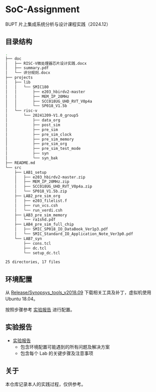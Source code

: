 # SoC-Assignment

BUPT 片上集成系统分析与设计课程实践（2024.12）

## 目录结构

```bash
.
├── doc
│   ├── RISC-V微处理器芯片设计实践.docx
│   ├── summary.pdf
│   └── 评分规则.docx
├── projects
│   ├── lib
│   │   └── SMIC180
│   │       ├── e203_hbirdv2-master
│   │       ├── MEM_IP_20MHz
│   │       ├── SCC018UG_UHD_RVT_V0p4a
│   │       └── SP018_V1.5b
│   └── risc-v
│       └── 20241209-V1.0_group5
│           ├── data_org
│           ├── post_sim
│           ├── pre_sim
│           ├── pre_sim_clock
│           ├── pre_sim_memory
│           ├── pre_sim_org
│           ├── pre_sim_test_mode
│           ├── syn
│           └── syn_bak
├── README.md
└── src
    ├── LAB1_setup
    │   ├── e203_hbirdv2-master.zip
    │   ├── MEM_IP_20MHz.zip
    │   ├── SCC018UG_UHD_RVT_V0p4a.zip
    │   └── SP018_V1.5b.zip
    ├── LAB2_pre_sim_org
    │   ├── e203_filelist.f
    │   ├── run_vcs.csh
    │   └── run_verdi.csh
    ├── LAB3_pre_sim_memory
    │   └── ra1shd.pdf
    ├── LAB4_pre_sim_full_chip
    │   ├── SMIC_SP018_IO_DataBook_Ver1p3.pdf
    │   └── SMIC_Standard_IO_Application_Note_Ver3p0.pdf
    └── LAB7_syn
        ├── cons.tcl
        ├── dc.tcl
        └── setup_dc.tcl

25 directories, 17 files
```

## 环境配置

从 [Release/Synopsys_tools_v2018.09](https://github.com/Albresky/SoC-Assignment/releases/tag/Synopsys_tools_v2018.09) 下载相关工具及补丁，虚拟机使用 Ubuntu 18.04。


按照步骤参考 [实验报告](doc/summary.pdf) 进行配置。

## 实验报告

- [实验报告](doc/summary.pdf)
  - 包含环境配置可能遇到的所有问题及解决方案
  - 包含每个 Lab 的关键步骤及注意事项

## 关于

本仓库记录本人的实践过程，仅供参考。